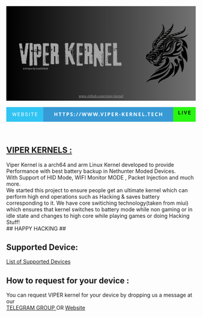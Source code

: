<div id="header" align="center">
<img src="https://github.com/ViP3R-KERNELs/.github/blob/main/assets/VIPER%20BANNER.png?raw=true" width="1000"#/>
<br>
  
[![forthebadge](https://github.com/ViP3R-KERNELs/.github/blob/main/website-https___www.viper-kernel.tech.svg)](https://www.viper-kernel.tech)
  
</div>
</b>
<br>
<h2> <a href="https://t.me/ViPER_KERNELs/">VIPER KERNELS : </a></h2>
Viper Kernel is a arch64 and arm Linux Kernel developed to provide Performance with best battery backup in Nethunter Moded Devices. <br>
With Support of HID Mode, WIFI Monitor MODE , Packet Injection and much more. <br>
We started this project to ensure people get an ultimate kernel which can perform high end operations such as Hacking & saves battery corresponding to it.
We have core switiching technology(taken from miui) which ensures that kernel switches to battery mode while non gaming or in idle state and changes to high core while playing games or doing Hacking Stuff! <br>
## HAPPY HACKING ##
<br>
<h2>Supported Device: <br> </h2>
  <a href="https://www.viper-kernel.tech/pages/SupportedDevice.html">List of Supported Devices</a>
<br>
<h2> How to request for your device :</h2>
You can request VIPER kernel for your device by dropping us a message at our <br>
  <a href="https://t.me/ViPER_KERNELs/">TELEGRAM GROUP </a> OR <a href="https://www.viper-kernel.tech/index.html#request">Website</a>
  
